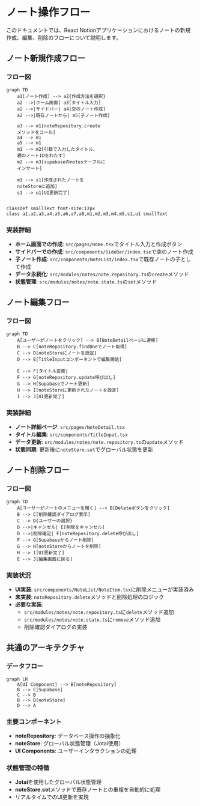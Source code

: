 # ノート操作フロー

このドキュメントでは、React Notionアプリケーションにおけるノートの新規作成、編集、削除のフローについて説明します。

## ノート新規作成フロー

### フロー図

```mermaid
graph TD
    a1[ノート作成] --> a2{作成方法を選択}
    a2 -->|ホーム画面| a3[タイトル入力]
    a2 -->|サイドバー| a4[空のノート作成]
    a2 -->|既存ノートから| a5[子ノート作成]
    
    a3 --> m1[noteRepository.create
    メソッドをコール]
    a4 --> m1
    a5 --> m1
    m1 --> m2[引数で入力したタイトル、
    親のノートIDをわたす]
    m2 --> m3[supabaseのnotesテーブルに
    インサート]

    m3 --> s1[作成されたノートを
    noteStoreに追加]
    s1 --> u1[UI更新完了]

    
classDef smallText font-size:12px
class a1,a2,a3,a4,a5,a6,a7,a8,m1,m2,m3,m4,m5,s1,u1 smallText
```

### 実装詳細

- **ホーム画面での作成**: `src/pages/Home.tsx`でタイトル入力と作成ボタン
- **サイドバーでの作成**: `src/components/SideBar/index.tsx`で空のノート作成
- **子ノート作成**: `src/components/NoteList/index.tsx`で既存ノートの子として作成
- **データ永続化**: `src/modules/notes/note.repository.ts`の`create`メソッド
- **状態管理**: `src/modules/notes/note.state.ts`の`set`メソッド

## ノート編集フロー

### フロー図

```mermaid
graph TD
    A[ユーザーがノートをクリック] --> B[NoteDetailページに遷移]
    B --> C[noteRepository.findOneでノート取得]
    C --> D[noteStoreにノートを設定]
    D --> E[TitleInputコンポーネントで編集開始]
    
    E --> F[タイトル変更]
    F --> G[noteRepository.update呼び出し]
    G --> H[Supabaseでノート更新]
    H --> I[noteStoreに更新されたノートを設定]
    I --> J[UI更新完了]
```

### 実装詳細

- **ノート詳細ページ**: `src/pages/NoteDetail.tsx`
- **タイトル編集**: `src/components/TitleInput.tsx`
- **データ更新**: `src/modules/notes/note.repository.ts`の`update`メソッド
- **状態同期**: 更新後に`noteStore.set`でグローバル状態を更新

## ノート削除フロー

### フロー図

```mermaid
graph TD
    A[ユーザーがノートのメニューを開く] --> B[Deleteボタンをクリック]
    B --> C[削除確認ダイアログ表示]
    C --> D{ユーザーの選択}
    D -->|キャンセル| E[削除をキャンセル]
    D -->|削除確定| F[noteRepository.delete呼び出し]
    F --> G[Supabaseからノート削除]
    G --> H[noteStoreからノートを削除]
    H --> I[UI更新完了]
    E --> J[編集画面に戻る]
```

### 実装状況

- **UI実装**: `src/components/NoteList/NoteItem.tsx`に削除メニューが実装済み
- **未実装**: `noteRepository.delete`メソッドと削除処理のロジック
- **必要な実装**:
  - `src/modules/notes/note.repository.ts`に`delete`メソッド追加
  - `src/modules/notes/note.state.ts`に`remove`メソッド追加
  - 削除確認ダイアログの実装

## 共通のアーキテクチャ

### データフロー

```mermaid
graph LR
    A[UI Component] --> B[noteRepository]
    B --> C[Supabase]
    C --> B
    B --> D[noteStore]
    D --> A
```

### 主要コンポーネント

- **noteRepository**: データベース操作の抽象化
- **noteStore**: グローバル状態管理（Jotai使用）
- **UI Components**: ユーザーインタラクションの処理

### 状態管理の特徴

- **Jotai**を使用したグローバル状態管理
- **noteStore.set**メソッドで既存ノートとの重複を自動的に処理
- リアルタイムでのUI更新を実現
